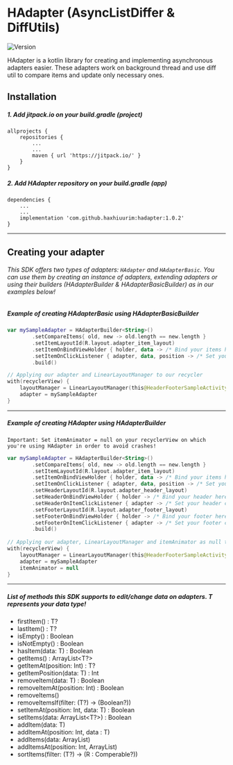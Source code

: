 # HAdapter (AsyncListDiffer & DiffUtils)
![Version](https://img.shields.io/badge/version-1.0.2-green.svg)

HAdapter is a kotlin library for creating and implementing asynchronous adapters easier. These adapters work on background thread and use diff util to compare items and update only necessary ones.

## Installation

##### 1. Add jitpack.io on your build.gradle (project)

```
allprojects {
    repositories {
        ...
        ...
        maven { url 'https://jitpack.io/' }
    }
}
```

##### 2. Add HAdapter repository on your build.gradle (app)

```
dependencies {
    ...
    ...
    implementation 'com.github.haxhiuurim:hadapter:1.0.2'
}
```

---


## Creating your adapter

###### This SDK offers two types of adapters: `HAdapter` and `HAdapterBasic`. You can use them by creating an instance of adapters, extending adapters or using their builders (HAdapterBuilder & HAdapterBasicBuilder) as in our examples below!
  
  
  
  
  
##### Example of creating HAdapterBasic using HAdapterBasicBuilder
  
  
    
```kotlin
var mySampleAdapter = HAdapterBuilder<String>()
        .setCompareItems{ old, new -> old.length == new.length }
        .setItemLayoutId(R.layout.adapter_item_layout)
        .setItemOnBindViewHolder { holder, data -> /* Bind your items here */ }
        .setItemOnClickListener { adapter, data, position -> /* Set your item click listener here */ }
        .build()

// Applying our adapter and LinearLayoutManager to our recycler
with(recyclerView) {
    layoutManager = LinearLayoutManager(this@HeaderFooterSampleActivity)
    adapter = mySampleAdapter
}
```
  
---

##### Example of creating HAdapter using HAdapterBuilder
  
`Important: Set itemAnimator = null on your recyclerView on which you're using HAdapter in order to avoid crashes!`  
    
```kotlin
var mySampleAdapter = HAdapterBuilder<String>()
        .setCompareItems{ old, new -> old.length == new.length }
        .setItemLayoutId(R.layout.adapter_item_layout)
        .setItemOnBindViewHolder { holder, data -> /* Bind your items here */ }
        .setItemOnClickListener { adapter, data, position -> /* Set your item click listener here */ }
        .setHeaderLayoutId(R.layout.adapter_header_layout)
        .setHeaderOnBindViewHolder { holder -> /* Bind your header here */ }
        .setHeaderOnItemClickListener { adapter -> /* Set your header click listener here */ }
        .setFooterLayoutId(R.layout.adapter_footer_layout)
        .setFooterOnBindViewHolder { holder -> /* Bind your footer here */ }
        .setFooterOnItemClickListener { adapter -> /* Set your footer click listener here */ }
        .build()
           
// Applying our adapter, LinearLayoutManager and itemAnimator as null to our recycler           
with(recyclerView) {
    layoutManager = LinearLayoutManager(this@HeaderFooterSampleActivity)
    adapter = mySampleAdapter
    itemAnimator = null
}
```

---

##### List of methods this SDK supports to edit/change data on adapters. T represents your data type!
 * firstItem() : T?
 * lastItem() : T?
 * isEmpty() : Boolean
 * isNotEmpty() : Boolean
 * hasItem(data: T) : Boolean
 * getItems() : ArrayList<T?>
 * getItemAt(position: Int) : T?
 * getItemPosition(data: T) : Int
 * removeItem(data: T) : Boolean
 * removeItemAt(position: Int) : Boolean
 * removeItems()
 * removeItemsIf(filter: (T?) -> (Boolean?))
 * setItemAt(position: Int, data: T) : Boolean
 * setItems(data: ArrayList<T?>) : Boolean
 * addItem(data: T)
 * addItemAt(position: Int, data : T)
 * addItems(data: ArrayList<T>)
 * addItemsAt(position: Int, ArrayList<T>)
 * sortItems(filter: (T?) -> (R : Comperable?))

